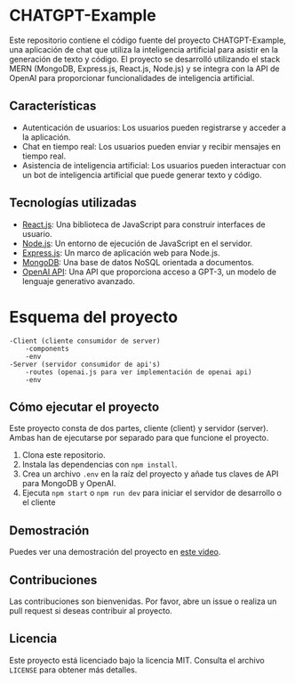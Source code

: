 # CHATGPT-Example

Este repositorio contiene el código fuente del proyecto CHATGPT-Example, una aplicación de chat que utiliza la inteligencia artificial para asistir en la generación de texto y código. El proyecto se desarrolló utilizando el stack MERN (MongoDB, Express.js, React.js, Node.js) y se integra con la API de OpenAI para proporcionar funcionalidades de inteligencia artificial.

## Características

- Autenticación de usuarios: Los usuarios pueden registrarse y acceder a la aplicación.
- Chat en tiempo real: Los usuarios pueden enviar y recibir mensajes en tiempo real.
- Asistencia de inteligencia artificial: Los usuarios pueden interactuar con un bot de inteligencia artificial que puede generar texto y código.

## Tecnologías utilizadas

- [React.js](https://reactjs.org/): Una biblioteca de JavaScript para construir interfaces de usuario.
- [Node.js](https://nodejs.org/): Un entorno de ejecución de JavaScript en el servidor.
- [Express.js](https://expressjs.com/): Un marco de aplicación web para Node.js.
- [MongoDB](https://www.mongodb.com/): Una base de datos NoSQL orientada a documentos.
- [OpenAI API](https://openai.com/): Una API que proporciona acceso a GPT-3, un modelo de lenguaje generativo avanzado.

# Esquema del proyecto

    -Client (cliente consumidor de server)
        -components
        -env
    -Server (servidor consumidor de api's)
        -routes (openai.js para ver implementación de openai api)
        -env

## Cómo ejecutar el proyecto

Este proyecto consta de dos partes, cliente (client) y servidor (server). Ambas han de ejecutarse por separado para que funcione el proyecto.

1. Clona este repositorio.
2. Instala las dependencias con `npm install`.
3. Crea un archivo `.env` en la raíz del proyecto y añade tus claves de API para MongoDB y OpenAI.
4. Ejecuta `npm start` o `npm run dev` para iniciar el servidor de desarrollo o el cliente

## Demostración

Puedes ver una demostración del proyecto en [este video](https://www.youtube.com/watch?v=ffEDkqfIzxM).

## Contribuciones

Las contribuciones son bienvenidas. Por favor, abre un issue o realiza un pull request si deseas contribuir al proyecto.

## Licencia

Este proyecto está licenciado bajo la licencia MIT. Consulta el archivo `LICENSE` para obtener más detalles.
